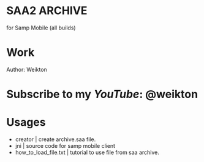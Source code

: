 # SAA2 ARCHIVE
for Samp Mobile (all builds)

# Work
Author: Weikton
# Subscribe to my ***YouTube***: @weikton

# Usages
- creator | create archive.saa file.
- jni | source code for samp mobile client
- how_to_load_file.txt | tutorial to use file from saa archive.

